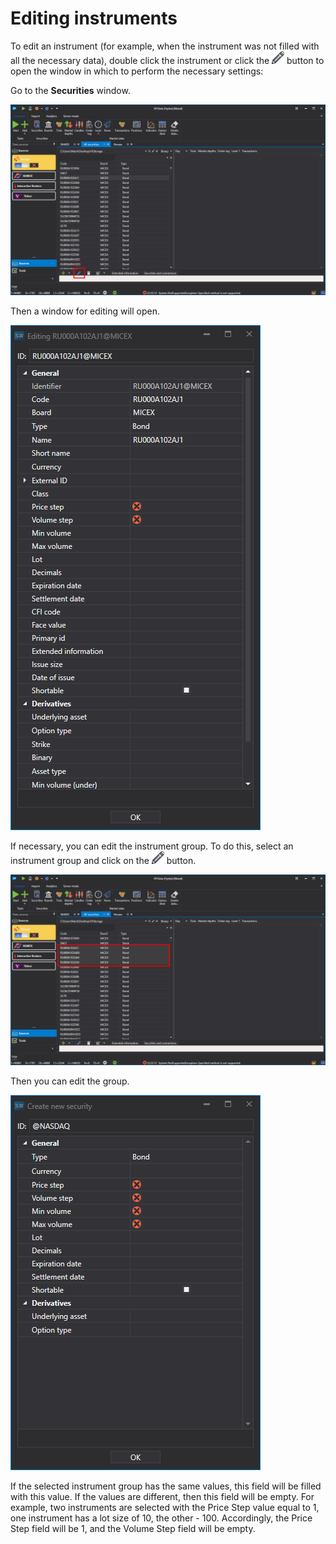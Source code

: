 # Editing instruments

To edit an instrument (for example, when the instrument was not filled with all the necessary data), double click the instrument or click the ![hydra edit](../../../images/hydra_edit.png) button to open the window in which to perform the necessary settings: 

Go to the **Securities** window.

![hydra security edit 00](../../../images/hydra_security_edit_00.png)

Then a window for editing will open.

![hydra security edit](../../../images/hydra_security_edit.png)

If necessary, you can edit the instrument group. To do this, select an instrument group and click on the ![hydra edit](../../../images/hydra_edit.png) button. 

![hydra securities edit 00](../../../images/hydra_securities_edit_00.png)

Then you can edit the group.

![hydra securities edit](../../../images/hydra_securities_edit.png)

If the selected instrument group has the same values, this field will be filled with this value. If the values are different, then this field will be empty. For example, two instruments are selected with the Price Step value equal to 1, one instrument has a lot size of 10, the other \- 100. Accordingly, the Price Step field will be 1, and the Volume Step field will be empty. 
